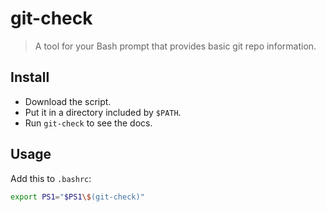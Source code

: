 # git-check

> A tool for your Bash prompt that provides basic git repo information.

## Install

- Download the script.
- Put it in a directory included by `$PATH`.
- Run `git-check` to see the docs.

## Usage

Add this to `.bashrc`:

```bash
export PS1="$PS1\$(git-check)"
```
